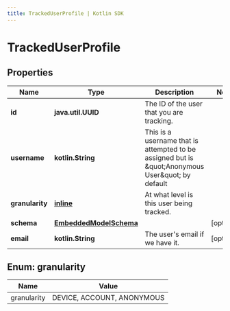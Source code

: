 ```yaml
---
title: TrackedUserProfile | Kotlin SDK
---
```



# TrackedUserProfile

## Properties
Name | Type | Description | Notes
------------ | ------------- | ------------- | -------------
**id** | **java.util.UUID** | The ID of the user that you are tracking. | 
**username** | **kotlin.String** | This is a username that is attempted to be assigned but is \&quot;Anonymous User\&quot; by default | 
**granularity** | [**inline**](#granularity) | At what level is this user being tracked. | 
**schema** | [**EmbeddedModelSchema**](EmbeddedModelSchema) |  |  [optional]
**email** | **kotlin.String** | The user&#39;s email if we have it. |  [optional]


<a id="Granularity"></a>
## Enum: granularity
Name | Value
---- | -----
granularity | DEVICE, ACCOUNT, ANONYMOUS



